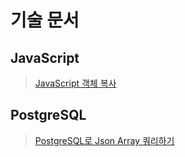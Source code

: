 # 기술 문서

## JavaScript
> [JavaScript 객체 복사](./JavaScript/ObjectCopy.md)
## PostgreSQL
> [PostgreSQL로 Json Array 쿼리하기](./PostgreSQL/JsonArrayQuery.md)
